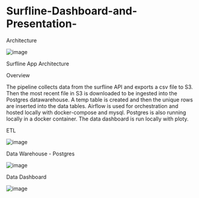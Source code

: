 # Surfline-Dashboard-and-Presentation-

Architecture

![image](https://user-images.githubusercontent.com/110036451/184506268-0948c9ff-5f45-460e-a1dc-4d996675e2eb.png)


Surfline App Architecture

Overview

The pipeline collects data from the surfline API and exports a csv file to S3. Then the most recent file in S3 is downloaded to be ingested into the Postgres datawarehouse. A temp table is created and then the unique rows are inserted into the data tables. Airflow is used for orchestration and hosted locally with docker-compose and mysql. Postgres is also running locally in a docker container. The data dashboard is run locally with ploty.

ETL


![image](https://user-images.githubusercontent.com/110036451/184506276-7e2a01dc-8152-4d51-ab1b-3b581b712b4f.png)


Data Warehouse - Postgres


![image](https://user-images.githubusercontent.com/110036451/184506292-ca33a00c-96f9-442d-b183-3479bf024faa.png)



Data Dashboard

![image](https://user-images.githubusercontent.com/110036451/184506303-943f975c-9bd5-44e6-9dad-f98b945bc692.png)
